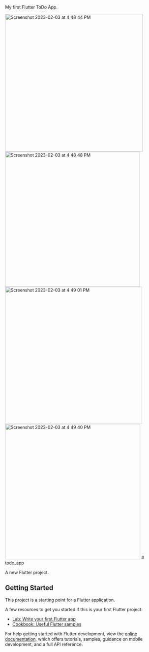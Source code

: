 My first Flutter ToDo App.

<img width="447" alt="Screenshot 2023-02-03 at 4 48 44 PM" src="https://user-images.githubusercontent.com/103667909/216591138-681f5196-2b95-42bd-9ff4-9ec5e3c5dadc.png">
<img width="438" alt="Screenshot 2023-02-03 at 4 48 48 PM" src="https://user-images.githubusercontent.com/103667909/216591146-a7069250-2f64-48d0-9259-ae9b5b6bef46.png">
<img width="445" alt="Screenshot 2023-02-03 at 4 49 01 PM" src="https://user-images.githubusercontent.com/103667909/216591148-96e334de-41ef-42bb-9da8-1278ea33316b.png">
<img width="439" alt="Screenshot 2023-02-03 at 4 49 40 PM" src="https://user-images.githubusercontent.com/103667909/216591151-88c1efbf-58e0-4009-8f03-9fd3238588be.png">
# todo_app

A new Flutter project.

## Getting Started

This project is a starting point for a Flutter application.

A few resources to get you started if this is your first Flutter project:

- [Lab: Write your first Flutter app](https://docs.flutter.dev/get-started/codelab)
- [Cookbook: Useful Flutter samples](https://docs.flutter.dev/cookbook)

For help getting started with Flutter development, view the
[online documentation](https://docs.flutter.dev/), which offers tutorials,
samples, guidance on mobile development, and a full API reference.
